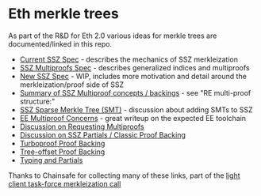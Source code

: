 # Eth merkle trees

As part of the R&D for Eth 2.0 various ideas for merkle trees are documented/linked in this repo.

 * [Current SSZ Spec](https://github.com/ethereum/eth2.0-specs/blob/dev/specs/simple-serialize.md) - describes the mechanics of SSZ merkleization
 * [SSZ Multiproofs Spec](https://github.com/ethereum/eth2.0-specs/blob/dev/specs/light_client/merkle_proofs.md) - describes generalized indices and multiproofs
 * [New SSZ Spec](https://github.com/protolambda/eth2.0-ssz/) - WIP, includes more motivation and detail around the merkleization/proof side of SSZ
 * [Summary of SSZ Multiproof concepts / backings](https://github.com/ethereum/eth2.0-specs/pull/1400#issuecomment-534400064) - see "RE multi-proof structure:"
 * [SSZ Sparse Merkle Tree (SMT)](https://github.com/ethereum/eth2.0-specs/issues/1472) - discussion about adding SMTs to SSZ
 * [EE Multiproof Concerns](https://github.com/quilt/pm/issues/2) - great writeup on the expected EE toolchain
 * [Discussion on Requesting Multiproofs](https://github.com/ethereum/eth2.0-specs/issues/644)
 * [Discussion on SSZ Partials / Classic Proof Backing](https://github.com/ethereum/eth2.0-specs/issues/1303)
 * [Turboproof Proof Backing](https://medium.com/@gballet/turboproofs-light-clients-and-saving-private-eth1-487aaa9b386)
 * [Tree-offset Proof Backing](./tree_offsets.md)
 * [Typing and Partials](./typing_partials.md)


Thanks to Chainsafe for collecting many of these links, part of the [light client task-force merkleization call](https://github.com/ChainSafe/lodestar/issues/555)

